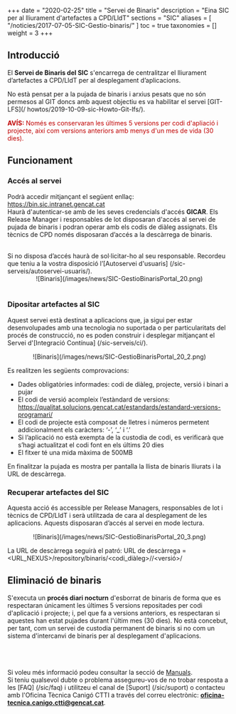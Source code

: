 +++
date = "2020-02-25"
title = "Servei de Binaris"
description = "Eina SIC per al lliurament d'artefactes a CPD/LldT"
sections = "SIC"
aliases = [
  "/noticies/2017-07-05-SIC-Gestio-binaris/"
]
toc = true
taxonomies = []
weight = 3
+++

## Introducció

El **Servei de Binaris del SIC** s'encarrega de centralitzar el lliurament d’artefactes a CPD/LldT per al desplegament d’aplicacions.

No està pensat per a la pujada de binaris i arxius pesats que no són permesos al GIT doncs amb aquest objectiu es va habilitar el servei [GIT-LFS](/ howtos/2019-10-09-sic-Howto-Git-lfs/).

<span style="color: #C00000;font-weight: bold">AVÍS:</span> <span style="color: #C00000">Només es conservaran les últimes 5 versions per codi d'apliació i projecte, així com versions anteriors amb menys d'un mes de vida (30 dies).</span>

## Funcionament

### Accés al servei

Podrà accedir mitjançant el següent enllaç: https://bin.sic.intranet.gencat.cat <br/>
Haurà d'autenticar-se amb de les seves credencials d'accés **GICAR**. Els Release Manager i responsables de lot disposaran d'accés al servei de pujada de binaris i podran operar amb els codis de diàleg assignats. Els tècnics de CPD només disposaran d’accés a la descàrrega de binaris.

<br/>
Si no disposa d’accés haurà de sol·licitar-ho al seu responsable. Recordeu que teniu a la vostra disposició l’[Autoservei d'usuaris] (/sic-serveis/autoservei-usuaris/).

<CENTER>![Binaris](/images/news/SIC-GestioBinarisPortal_20.png)</center>
<br/>

### Dipositar artefactes al SIC

Aquest servei està destinat a aplicacions que, ja sigui per estar desenvolupades amb una tecnologia no suportada o per particularitats del procés de construcció, no es poden construir i desplegar mitjançant el Servei d'[Integració Contínua] (/sic-serveis/ci/). <br/>

<CENTER>![Binaris](/images/news/SIC-GestioBinarisPortal_20_2.png)</center>

Es realitzen les següents comprovacions:
* Dades obligatòries informades: codi de diàleg, projecte, versió i binari a pujar
* El codi de versió acompleix l’estàndard de versions: https://qualitat.solucions.gencat.cat/estandards/estandard-versions-programari/
* El codi de projecte està composat de lletres i números permetent addicionalment els caràcters: ‘-’, ‘_’ i ‘.’
* Si l’aplicació no està exempta de la custodia de codi, es verificarà que s’hagi actualitzat el codi font en els últims 20 dies
* El fitxer té una mida màxima de 500MB

En finalitzar la pujada es mostra per pantalla la llista de binaris lliurats i la URL de descàrrega.

### Recuperar artefactes del SIC

Aquesta acció és accessible per Release Managers, responsables de lot i tècnics de CPD/LldT i serà utilitzada de cara al desplegament de les aplicacions. Aquests disposaran d’accés al servei en mode lectura.

<CENTER>![Binaris](/images/news/SIC-GestioBinarisPortal_20_3.png)</center>

La URL de descàrrega seguirà el patró:
URL de descàrrega = <URL_NEXUS>/repository/binaris/<codi_diàleg>/<projecte>/<versió>/<artefacte>

## Eliminació de binaris

S'executa un **procés diari nocturn** d'esborrat de binaris de forma que es respectaran únicament les últimes 5 versions repositades per codi d'aplicació i projecte; i, pel que fa a versions anteriors, es respectaran si aquestes han estat pujades durant l'últim mes (30 dies). No està concebut, per tant, com un servei de custodia permanent de binaris si no com un sistema d'intercanvi de binaris per al desplegament d'aplicacions.

<br/><br/><br/>
Si voleu més informació podeu consultar la secció de [Manuals](/sic/manuals/). <br/>
Si teniu qualsevol dubte o problema assegureu-vos de no trobar resposta a les [FAQ] (/sic/faq) i utilitzeu el canal de [Suport] (/sic/suport) o contacteu amb l'Oficina Tècnica Canigó CTTI a través del correu electrònic: **oficina-tecnica.canigo.ctti@gencat.cat**.